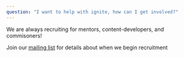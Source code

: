 ```yaml
---
question: "I want to help with ignite, how can I get involved?"
---
```


We are always recruiting for mentors, content-developers, and commisoners!

Join our [mailing list](https://forms.gle/ZJoDAbcTf1M3NBxYA) for details about when we begin recruitment

